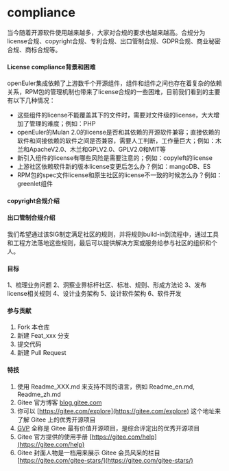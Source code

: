 # compliance

当今随着开源软件使用越来越多，大家对合规的要求也越来越高。合规分为license合规、copyright合规、专利合规、出口管制合规、GDPR合规、商业秘密合规、商标合规等。

#### License compliance背景和困难
openEuler集成依赖了上游数千个开源组件，组件和组件之间也存在着复杂的依赖关系，RPM包的管理机制也带来了license合规的一些困难，目前我们看到的主要有以下几种情况：

- 这些组件的license不能覆盖其下的文件时，需要对文件级的license，大大增加了管理的难度；例如：PHP
- openEuler的Mulan 2.0的license是否和其依赖的开源软件兼容；直接依赖的软件和间接依赖的软件之间是否兼容，需要人工判断，工作量巨大；例如：木兰和ApacheV2.0、木兰和GPLV2.0、GPLV2.0和MIT等
- 新引入组件的license有哪些风险是需要注意的；例如：copyleft的license
- 上游社区依赖软件新的版本license变更后怎么办？例如：mangoDB、ES
- RPM包的spec文件license和原生社区的license不一致的时候怎么办？例如：greenlet组件

#### copyright合规介绍

#### 出口管制合规介绍


我们希望通过该SIG制定满足社区的规则，并将规则build-in到流程中，通过工具和工程方法落地这些规则，最后可以提供解决方案或服务给参与社区的组织和个人。



#### 目标
1、梳理业务问题
2、洞察业界标杆社区、标准、规则、形成方法论
3、发布license相关规则
4、设计业务架构
5、设计软件架构
6、软件开发

#### 参与贡献

1.  Fork 本仓库
2.  新建 Feat_xxx 分支
3.  提交代码
4.  新建 Pull Request


#### 特技

1.  使用 Readme\_XXX.md 来支持不同的语言，例如 Readme\_en.md, Readme\_zh.md
2.  Gitee 官方博客 [blog.gitee.com](https://blog.gitee.com)
3.  你可以 [https://gitee.com/explore](https://gitee.com/explore) 这个地址来了解 Gitee 上的优秀开源项目
4.  [GVP](https://gitee.com/gvp) 全称是 Gitee 最有价值开源项目，是综合评定出的优秀开源项目
5.  Gitee 官方提供的使用手册 [https://gitee.com/help](https://gitee.com/help)
6.  Gitee 封面人物是一档用来展示 Gitee 会员风采的栏目 [https://gitee.com/gitee-stars/](https://gitee.com/gitee-stars/)
